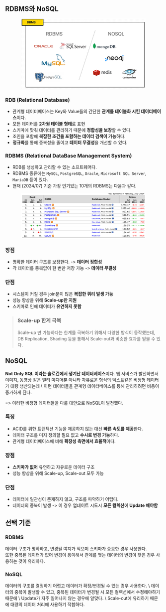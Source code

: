 ## RDBMS와 NoSQL

<div align='center'>
    <img src="image/rdb_vs_nosql.png" width="400px">
</div>

### RDB (Relational Database)

- 관계형 데이터베이스는 Key와 Value들의 간단한 **관계를 테이블화 시킨 데이터베이스**이다.
- 모든 데이터를 **2차원 테이블 형태**로 표현
- 스키마에 맞춰 데이터를 관리하기 때문에 **정합성을 보장**할 수 있다.
- 조인을 포함해 **복잡한 조건을 포함하는 데이터 검색이 가능**하다.
- **정규화**를 통해 중복성을 줄이고 **데이터 무결성**을 개선할 수 있다.

### RDBMS (Relational DataBase Management System)

- RDB를 생성하고 관리할 수 있는 소프트웨어다.
- RDBMS 종류에는 `MySQL`, `PostgreSQL`, `Oracle`, `Microsoft SQL Server`, `MariaDB` 등이 있다.
- 현재 (2024/07) 기준 가장 인기있는 10개의 RDBMS는 다음과 같다.

<div align='center'>
    <img src="image/rdb_ranking.png" width="400px">
</div>

### 장점
- 명확한 데이터 구조를 보장한다. -> **데이터 정합성**
- 각 데이터를 중복없이 한 번만 저장 가능 -> **데이터 무결성**

### 단점
- 시스템이 커질 경우 join문이 많은 **복잡한 쿼리 발생 가능**
- 성능 향상을 위해 **Scale-up만 지원**
- 스키마로 인해 데이터가 **유연하지 못함**

> ### Scale-up 한계 극복
> Scale-up 만 가능하다는 한계를 극복하기 위해서 다양한 방식이 등작했는데, \
> DB Replication, Shading 등을 통해서 Scale-out과 비슷한 효과를 얻을 수 있다.

## NoSQL
**Not Only SQL 이라는 슬로건에서 생겨난 데이터베이스**이다.
웹 서비스가 발전하면서 이미지, 동영상 같은 멀티 미디어뿐 아니라 자유로운 형식의 텍스트같은 비정형 데이터가 대량 생산되는데 \ 
이런 데이터들을 관계형 데이터베이스를 통해 관리하려면 비용이 증가하게 된다.

=> 이러한 비정형 데이터들을 다룰 대안으로 NoSQL이 발전했다.

### 특징
- ACID를 위한 트랜잭션 기능을 제공하지 않는 대신 **빠른 속도를 제공**한다.
- 데이터 구조를 미지 정의할 필요 없고 **수시로 변경 가능**하다.
- 관계형 데이터베이스에 비해 **확장성 측면에서 효율적**이다.

### 장점
- **스키마가 없어** 유연하고 자유로운 데이터 구조
- 성능 향상을 위해 Scale-up, Scale-out 모두 가능

### 단점
- 데이터에 일관성이 존재하지 않고, 구조를 파악하기 어렵다.
- 데이터의 중복이 발생 -> 이 경우 업데이트 시도시 **모든 컬렉션에 Update 해야함**

## 선택 기준

### RDBMS
데이터 구조가 명확하고, 변경될 여지가 적으며 스키마가 중요한 경우 사용한다. \
또한 중복된 데이터가 없어 변경이 용이해서 관계를 맺는 데이터의 변경이 잦은 경우 사용하는 것이 유리하다.
### NoSQL
데이터의 구조를 결정하기 어렵고 데이터가 확장/변경될 수 있는 경우 사용한다. \ 
데이터의 중복이 발생할 수 있고, 중복된 데이터가 변경될 시 모든 컬렉션에서 수정해야하기 때문에 \ 
Update가 자주 일어나지 않는 경우에 알맞다. \ 
Scale-out에 유리하기 때문에 대량의 데이터 처리에 사용하기 적합하다.

